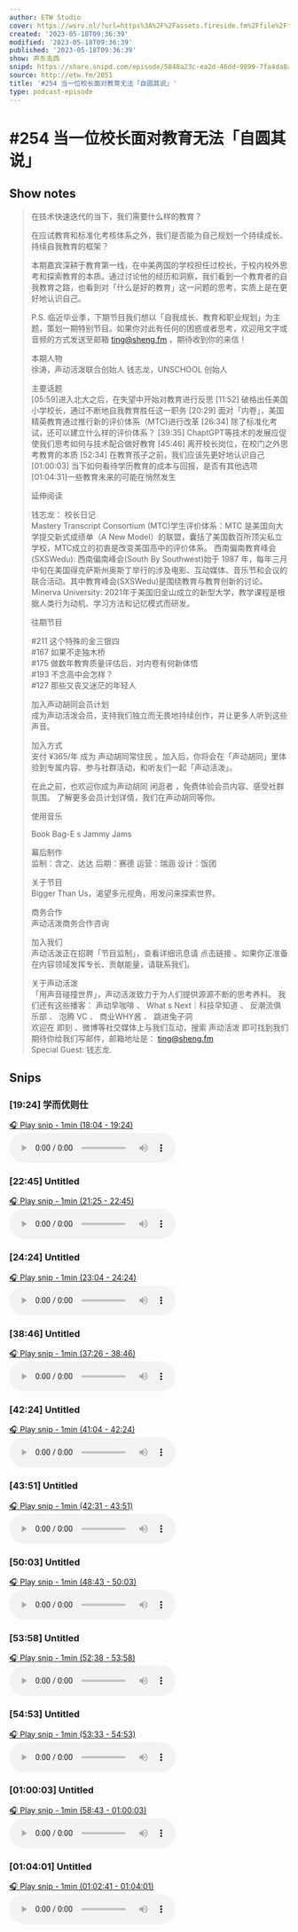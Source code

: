 ```yaml
---
author: ETW Studio
cover: https://wsrv.nl/?url=https%3A%2F%2Fassets.fireside.fm%2Ffile%2Ffireside-images-2024%2Fpodcasts%2Fimages%2F8%2F8dd8a56f-9636-415a-8c00-f9ca6778e511%2Fcover.jpg%3Fv%3D4&w=200&h=200
created: '2023-05-18T09:36:39'
modified: '2023-05-18T09:36:39'
published: '2023-05-18T09:36:39'
show: 声东击西
snipd: https://share.snipd.com/episode/5848a23c-ea2d-46dd-9899-7fa4da8a4dd4
source: http://etw.fm/2051
title: '#254 当一位校长面对教育无法「自圆其说」'
type: podcast-episode
---
```


# #254 当一位校长面对教育无法「自圆其说」
## Show notes
> 在技术快速迭代的当下，我们需要什么样的教育？
> 
> 
> 在应试教育和标准化考核体系之外，我们是否能为自己规划一个持续成长、持续自我教育的框架？
> 
> 
> 本期嘉宾深耕于教育第一线，在中美两国的学校担任过校长，于校内校外思考和探索教育的本质。通过讨论他的经历和洞察，我们看到一个教育者的自我教育之路，也看到对「什么是好的教育」这一问题的思考，实质上是在更好地认识自己。
> 
> 
> P.S. 临近毕业季，下期节目我们想以「自我成长、教育和职业规划」为主题，策划一期特别节目。如果你对此有任何的困惑或者思考，欢迎用文字或音频的方式发送至邮箱  ting@sheng.fm ，期待收到你的来信！
> 
> 
> 本期人物  
> 徐涛，声动活泼联合创始人 
> 钱志龙，UNSCHOOL 创始人
> 
> 
> 主要话题  
> [05:59]进入北大之后，在失望中开始对教育进行反思 
> [11:52] 破格出任美国小学校长，通过不断地自我教育胜任这一职务 
> [20:29] 面对「内卷」，美国精英教育通过推行新的评价体系（MTC)进行改革 
> [26:34] 除了标准化考试，还可以建立什么样的评价体系？ 
> [39:35] ChaptGPT等技术的发展应促使我们思考如何与技术配合做好教育 
> [45:46] 离开校长岗位，在校门之外思考教育的本质 
> [52:34] 在教育孩子之前，我们应该先更好地认识自己 
> [01:00:03] 当下如何看待学历教育的成本与回报，是否有其他选项 
> [01:04:31]一些教育未来的可能在悄然发生
> 
> 
> 延伸阅读 
> 
> 
> 
> 钱志龙： 校长日记  
> Mastery Transcript Consortium (MTC)学生评价体系：MTC 是美国向大学提交新式成绩单（A New Model）的联盟，囊括了美国数百所顶尖私立学校，MTC成立的初衷是改变美国高中的评价体系。 
> 西南偏南教育峰会(SXSWedu): 西南偏南峰会(South By Southwest)始于 1987 年，每年三月中旬在美国得克萨斯州奥斯丁举行的涉及电影、互动媒体、音乐节和会议的联合活动。其中教育峰会(SXSWedu)是围绕教育与教育创新的讨论。 
> Minerva University: 2021年于美国旧金山成立的新型大学，教学课程是根据人类行为动机、学习方法和记忆模式而研发。 
> 
> 
> 往期节目 
> 
> 
> 
> #211 这个特殊的金三银四  
> #167 如果不走独木桥  
> #175 做数年教育质量评估后，对内卷有何新体悟  
> #193 不念高中会怎样？  
> #127 那些又丧又迷茫的年轻人  
> 
> 
> 加入声动胡同会员计划   
> 成为声动活泼会员，支持我们独立而无畏地持续创作，并让更多人听到这些声音。 
> 
> 
> 加入方式  
> 支付 ¥365/年  成为 声动胡同常住民 。加入后，你将会在「声动胡同」里体验到专属内容、参与社群活动，和听友们一起「声动活泼」。 
> 
> 
> 在此之前，也欢迎你成为声动胡同 闲逛者  ，免费体验会员内容、感受社群氛围。  了解更多会员计划详情，我们在声动胡同等你。  
> 
> 
> 使用音乐 
> 
> 
> 
> Book Bag-E s Jammy Jams 
> 
> 
> 幕后制作   
> 监制：含之、达达 
> 后期：赛德 
> 运营：瑞涵 
> 设计：饭团
> 
> 
> 关于节目  
> Bigger Than Us，渴望多元视角，用发问来探索世界。
> 
> 
> 商务合作  
> 声动活泼商务合作咨询 
> 
> 
> 加入我们   
> 声动活泼正在招聘「节目监制」，查看详细讯息请  点击链接  。如果你正准备在内容领域发挥专长、贡献能量，请联系我们。
> 
> 
> 关于声动活泼  
> 「用声音碰撞世界」，声动活泼致力于为人们提供源源不断的思考养料。 
> 我们还有这些播客： 声动早咖啡 、 What s Next｜科技早知道 、 反潮流俱乐部 、 泡腾 VC 、 商业WHY酱 、 跳进兔子洞  
> 欢迎在 即刻 、微博等社交媒体上与我们互动，搜索  声动活泼  即可找到我们 
> 期待你给我们写邮件，邮箱地址是： ting@sheng.fm  
> Special Guest: 钱志龙.

## Snips
### [19:24] 学而优则仕
[🎧 Play snip - 1min️ (18:04 - 19:24)](https://share.snipd.com/snip/6a552893-c903-478a-b8d7-d30754630c07)
<audio controls> <source src="https://chtbl.com/track/GGD9D/aphid.fireside.fm/d/1437767933/8dd8a56f-9636-415a-8c00-f9ca6778e511/6151de57-b157-457e-8af2-b1894e4acb0c.mp3#t=18:04,19:24"> </audio>
### [22:45] Untitled
[🎧 Play snip - 1min️ (21:25 - 22:45)](https://share.snipd.com/snip/94e98a1d-a440-4072-87e1-29cefcc1d766)
<audio controls> <source src="https://chtbl.com/track/GGD9D/aphid.fireside.fm/d/1437767933/8dd8a56f-9636-415a-8c00-f9ca6778e511/6151de57-b157-457e-8af2-b1894e4acb0c.mp3#t=21:25,22:45"> </audio>
### [24:24] Untitled
[🎧 Play snip - 1min️ (23:04 - 24:24)](https://share.snipd.com/snip/02608f36-048b-4126-b8ff-7371240f0470)
<audio controls> <source src="https://chtbl.com/track/GGD9D/aphid.fireside.fm/d/1437767933/8dd8a56f-9636-415a-8c00-f9ca6778e511/6151de57-b157-457e-8af2-b1894e4acb0c.mp3#t=23:04,24:24"> </audio>
### [38:46] Untitled
[🎧 Play snip - 1min️ (37:26 - 38:46)](https://share.snipd.com/snip/2acc63a9-5669-469b-9dbe-f09f1a9db755)
<audio controls> <source src="https://chtbl.com/track/GGD9D/aphid.fireside.fm/d/1437767933/8dd8a56f-9636-415a-8c00-f9ca6778e511/6151de57-b157-457e-8af2-b1894e4acb0c.mp3#t=37:26,38:46"> </audio>
### [42:24] Untitled
[🎧 Play snip - 1min️ (41:04 - 42:24)](https://share.snipd.com/snip/e9d394dd-fcea-43c1-b965-97afdee57f28)
<audio controls> <source src="https://chtbl.com/track/GGD9D/aphid.fireside.fm/d/1437767933/8dd8a56f-9636-415a-8c00-f9ca6778e511/6151de57-b157-457e-8af2-b1894e4acb0c.mp3#t=41:04,42:24"> </audio>
### [43:51] Untitled
[🎧 Play snip - 1min️ (42:31 - 43:51)](https://share.snipd.com/snip/6bb574d4-ccf5-4c24-86cc-6c49e7d381b6)
<audio controls> <source src="https://chtbl.com/track/GGD9D/aphid.fireside.fm/d/1437767933/8dd8a56f-9636-415a-8c00-f9ca6778e511/6151de57-b157-457e-8af2-b1894e4acb0c.mp3#t=42:31,43:51"> </audio>
### [50:03] Untitled
[🎧 Play snip - 1min️ (48:43 - 50:03)](https://share.snipd.com/snip/c89b42f1-3f4c-4b4c-b14e-f08b04213f66)
<audio controls> <source src="https://chtbl.com/track/GGD9D/aphid.fireside.fm/d/1437767933/8dd8a56f-9636-415a-8c00-f9ca6778e511/6151de57-b157-457e-8af2-b1894e4acb0c.mp3#t=48:43,50:03"> </audio>
### [53:58] Untitled
[🎧 Play snip - 1min️ (52:38 - 53:58)](https://share.snipd.com/snip/be362a52-cc61-47e8-9907-0bce8069baa3)
<audio controls> <source src="https://chtbl.com/track/GGD9D/aphid.fireside.fm/d/1437767933/8dd8a56f-9636-415a-8c00-f9ca6778e511/6151de57-b157-457e-8af2-b1894e4acb0c.mp3#t=52:38,53:58"> </audio>
### [54:53] Untitled
[🎧 Play snip - 1min️ (53:33 - 54:53)](https://share.snipd.com/snip/3d229588-873d-4729-8c1f-05a236b4173f)
<audio controls> <source src="https://chtbl.com/track/GGD9D/aphid.fireside.fm/d/1437767933/8dd8a56f-9636-415a-8c00-f9ca6778e511/6151de57-b157-457e-8af2-b1894e4acb0c.mp3#t=53:33,54:53"> </audio>
### [01:00:03] Untitled
[🎧 Play snip - 1min️ (58:43 - 01:00:03)](https://share.snipd.com/snip/fad96d77-8d34-4200-96f1-b0485ae030d3)
<audio controls> <source src="https://chtbl.com/track/GGD9D/aphid.fireside.fm/d/1437767933/8dd8a56f-9636-415a-8c00-f9ca6778e511/6151de57-b157-457e-8af2-b1894e4acb0c.mp3#t=58:43,01:00:03"> </audio>
### [01:04:01] Untitled
[🎧 Play snip - 1min️ (01:02:41 - 01:04:01)](https://share.snipd.com/snip/93b60fc4-bc8b-4e5a-97b1-289b9dcfb15c)
<audio controls> <source src="https://chtbl.com/track/GGD9D/aphid.fireside.fm/d/1437767933/8dd8a56f-9636-415a-8c00-f9ca6778e511/6151de57-b157-457e-8af2-b1894e4acb0c.mp3#t=01:02:41,01:04:01"> </audio>
